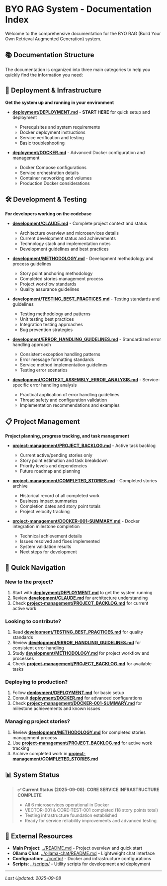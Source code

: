 # BYO RAG System - Documentation Index

Welcome to the comprehensive documentation for the BYO RAG (Build Your Own Retrieval Augmented Generation) system.

## 📚 Documentation Structure

The documentation is organized into three main categories to help you quickly find the information you need:

## 🚀 Deployment & Infrastructure

**Get the system up and running in your environment**

- **[deployment/DEPLOYMENT.md](deployment/DEPLOYMENT.md)** - **START HERE** for quick setup and deployment
  - Prerequisites and system requirements
  - Docker deployment instructions
  - Service verification and testing
  - Basic troubleshooting

- **[deployment/DOCKER.md](deployment/DOCKER.md)** - Advanced Docker configuration and management
  - Docker Compose configurations
  - Service orchestration details
  - Container networking and volumes
  - Production Docker considerations


## 🛠️ Development & Testing

**For developers working on the codebase**

- **[development/CLAUDE.md](development/CLAUDE.md)** - Complete project context and status
  - Architecture overview and microservices details
  - Current development status and achievements
  - Technology stack and implementation notes
  - Development guidelines and best practices

- **[development/METHODOLOGY.md](development/METHODOLOGY.md)** - Development methodology and process guidelines
  - Story point anchoring methodology
  - Completed stories management process
  - Project workflow standards
  - Quality assurance guidelines

- **[development/TESTING_BEST_PRACTICES.md](development/TESTING_BEST_PRACTICES.md)** - Testing standards and guidelines
  - Testing methodology and patterns
  - Unit testing best practices
  - Integration testing approaches
  - Bug prevention strategies

- **[development/ERROR_HANDLING_GUIDELINES.md](development/ERROR_HANDLING_GUIDELINES.md)** - Standardized error handling approach
  - Consistent exception handling patterns
  - Error message formatting standards
  - Service method implementation guidelines
  - Testing error scenarios

- **[development/CONTEXT_ASSEMBLY_ERROR_ANALYSIS.md](development/CONTEXT_ASSEMBLY_ERROR_ANALYSIS.md)** - Service-specific error handling analysis
  - Practical application of error handling guidelines
  - Thread safety and configuration validation
  - Implementation recommendations and examples

## 📋 Project Management

**Project planning, progress tracking, and task management**

- **[project-management/PROJECT_BACKLOG.md](project-management/PROJECT_BACKLOG.md)** - Active task backlog
  - Current active/pending stories only
  - Story point estimation and task breakdown
  - Priority levels and dependencies
  - Future roadmap and planning

- **[project-management/COMPLETED_STORIES.md](project-management/COMPLETED_STORIES.md)** - Completed stories archive
  - Historical record of all completed work
  - Business impact summaries
  - Completion dates and story point totals
  - Project velocity tracking

- **[project-management/DOCKER-001-SUMMARY.md](project-management/DOCKER-001-SUMMARY.md)** - Docker integration milestone completion
  - Technical achievement details
  - Issues resolved and fixes implemented
  - System validation results
  - Next steps for development

## 🎯 Quick Navigation

### New to the project?
1. Start with **[deployment/DEPLOYMENT.md](deployment/DEPLOYMENT.md)** to get the system running
2. Review **[development/CLAUDE.md](development/CLAUDE.md)** for architecture understanding
3. Check **[project-management/PROJECT_BACKLOG.md](project-management/PROJECT_BACKLOG.md)** for current active work

### Looking to contribute?
1. Read **[development/TESTING_BEST_PRACTICES.md](development/TESTING_BEST_PRACTICES.md)** for quality standards
2. Review **[development/ERROR_HANDLING_GUIDELINES.md](development/ERROR_HANDLING_GUIDELINES.md)** for consistent error handling
3. Study **[development/METHODOLOGY.md](development/METHODOLOGY.md)** for project workflow and processes
4. Check **[project-management/PROJECT_BACKLOG.md](project-management/PROJECT_BACKLOG.md)** for available tasks

### Deploying to production?
1. Follow **[deployment/DEPLOYMENT.md](deployment/DEPLOYMENT.md)** for basic setup
2. Consult **[deployment/DOCKER.md](deployment/DOCKER.md)** for advanced configurations
3. Check **[project-management/DOCKER-001-SUMMARY.md](project-management/DOCKER-001-SUMMARY.md)** for milestone achievements and known issues

### Managing project stories?
1. Review **[development/METHODOLOGY.md](development/METHODOLOGY.md)** for completed stories management process
2. Use **[project-management/PROJECT_BACKLOG.md](project-management/PROJECT_BACKLOG.md)** for active work tracking
3. Archive completed work in **[project-management/COMPLETED_STORIES.md](project-management/COMPLETED_STORIES.md)**

## 📊 System Status

> **✅ Current Status (2025-09-08)**: **CORE SERVICE INFRASTRUCTURE COMPLETE**
> - All 6 microservices operational in Docker
> - VECTOR-001 & CORE-TEST-001 completed (18 story points total)
> - Testing infrastructure foundation established
> - Ready for service reliability improvements and advanced testing

## 🔗 External Resources

- **Main Project**: [../README.md](../README.md) - Project overview and quick start
- **Ollama Chat**: [../ollama-chat/README.md](../ollama-chat/README.md) - Lightweight chat interface
- **Configuration**: [../config/](../config/) - Docker and infrastructure configurations
- **Scripts**: [../scripts/](../scripts/) - Utility scripts for development and deployment

---

*Last Updated: 2025-09-08*